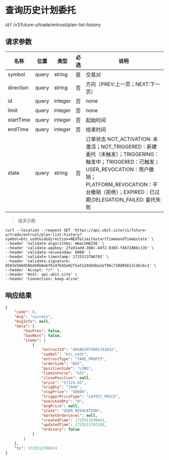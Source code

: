 # 查询历史计划委托

`GET` /v1/future-u/trade/entrust/plan-list-history

## 请求参数

| 名称      | 位置  | 类型    | 必选 | 说明                                                         |
| --------- | ----- | ------- | ---- | ------------------------------------------------------------ |
| symbol    | query | string  | 是   | 交易对                                                       |
| direction | query | string  | 否   | 方向（PREV:上一页；NEXT:下一页）                             |
| id        | query | integer | 否   | none                                                         |
| limit     | query | integer | 否   | none                                                         |
| startTime | query | integer | 否   | 起始时间                                                     |
| endTime   | query | integer | 否   | 结束时间                                                     |
| state     | query | string  | 否   | 订单状态 NOT_ACTIVATION: 未激活；NOT_TRIGGERED：新建委托（未触发）；TRIGGERING：触发中；TRIGGERED：已触发；USER_REVOCATION：用户撤销；PLATFORM_REVOCATION：平台撤销（拒绝）；EXPIRED：已过期;DELEGATION_FAILED: 委托失败 |

> 请求示例

```shell
curl --location --request GET 'https://api.ubit.site/v1/future-u/trade/entrust/plan-list-history?symbol=btc_usdt&id&direction=NEXT&limit&startTime&endTime&state' \
--header 'validate-algorithms: HmacSHA256' \
--header 'validate-appkey: 2fa91add-388c-44f2-8365-f4b72886c135' \
--header 'validate-recvwindow: 6000' \
--header 'validate-timestamp: 1725513706792' \
--header 'validate-signature: 9583e560d58bd48b0ebf6147b45e02f5a5124dddba2ef96c738d05613cdbc6c1' \
--header 'Accept: */*' \
--header 'Host: api.ubit.site' \
--header 'Connection: keep-alive'
```

## 响应结果

```json
{
    "code": 0,
    "msg": "success",
    "msgInfo": null,
    "data": {
        "hasPrev": false,
        "hasNext": false,
        "items": [
            {
                "entrustId": "401862973001741632",
                "symbol": "btc_usdt",
                "entrustType": "TAKE_PROFIT",
                "orderSide": "BUY",
                "positionSide": "LONG",
                "timeInForce": "GTC",
                "closePosition": null,
                "price": "57115.65",
                "origQty": "1936",
                "stopPrice": "50000",
                "triggerPriceType": "LATEST_PRICE",
                "executedQty": "0",
                "avgPrice": null,
                "state": "USER_REVOCATION",
                "marketOrderLevel": null,
                "createdTime": 1725513599041,
                "updatedTime": 1725513702188,
                "ordinary": false
            }
        ]
    },
    "ts": 1725513706974
}
```

